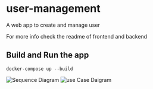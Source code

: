 # user-management
A web app to create and manage user

For more info check the readme of frontend and backend

## Build and Run the app

`docker-compose up --build`

![Sequence Diagram](/public/img/Sequence_Diagram.jpg)
![use Case Daigram](/public/img/use_case.jpg)